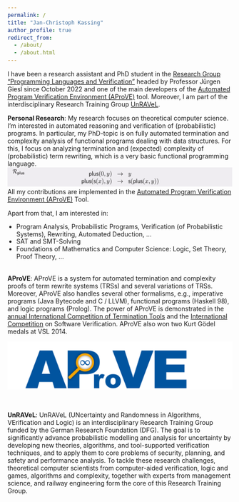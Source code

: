 ```yaml
---
permalink: /
title: "Jan-Christoph Kassing"
author_profile: true
redirect_from: 
  - /about/
  - /about.html
---
```


I have been a research assistant and PhD student in the [Research Group “Pro­gram­ming Languages and Verification”](https://verify.rwth-aachen.de/index_e.html) headed by Professor Jürgen Giesl since October 2022 and one of the main developers of the [Automated Program Verification Environment (AProVE)](https://aprove.informatik.rwth-aachen.de/) tool. Moreover, I am part of the interdisciplinary Research Training Group [UnRAVeL](https://www.unravel.rwth-aachen.de/cms/~ofgh/unravel/lidx/1/).

**Personal Research**:
My research focuses on theoretical computer science. I’m interested in automated reasoning and verification of (probabilistic) programs. 
In particular, my PhD-topic is on fully automated termination and complexity analysis of functional programs dealing with data structures. For this, I focus on analyzing termination and (expected) complexity of (probabilistic) term rewriting, which is a very basic functional programming language.
![TRS.png](../images/TRS.png)
All my contributions are implemented in the [Automated Program Verification Environment (AProVE)](https://aprove.informatik.rwth-aachen.de/) Tool.

Apart from that, I am interested in:
<ul style="margin-top: 0; margin-bottom: 0; padding-left: 20px; line-height: 1.2;">
  <li>Program Analysis, Probabilistic Programs, Verification (of Probabilistic Systems), Rewriting, Automated Deduction, ... </li>
  <li>SAT and SMT-Solving</li>
  <li>Foundations of Mathematics and Computer Science: Logic, Set Theory, Proof Theory, ...</li>
</ul>

<br>

**AProVE**:
AProVE is a system for automated termination and complexity proofs of term rewrite systems (TRSs) and several variations of TRSs. 
Moreover, AProVE also handles several other formalisms, e.g., imperative programs (Java Bytecode and C / LLVM), functional programs (Haskell 98), and logic programs (Prolog). 
The power of AProVE is demonstrated in the [annual International Competition of Termination Tools](https://termination-portal.org/wiki/Termination_Competition) and the [International Competition](https://sv-comp.sosy-lab.org/) on Software Verification. 
AProVE also won two Kurt Gödel medals at VSL 2014. 

![AProVE.png](../images/open_source_aprove.png)

<br>

**UnRAVeL**:
UnRAVeL (UNcertainty and Randomness in Algorithms, VErification and Logic) is an interdisciplinary Research Training Group funded by the German Research Foundation (DFG). 
The goal is to significantly advance probabilistic modelling and analysis for uncertainty by developing new theories, algorithms, and tool-supported verification techniques, and to apply them to core problems of security, planning, and safety and performance analysis. 
To tackle these research challenges, theoretical computer scientists from computer-aided verification, logic and games, algorithms and complexity, together with experts from management science, and railway engineering form the core of this Research Training Group. 